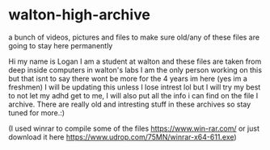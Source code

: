 # walton-high-archive
a bunch of videos, pictures and files to make sure old/any of these files are going to stay here permanently 

Hi my name is Logan I am a student at walton and these files are taken from deep inside computers in walton's labs I am the only person working on this but that isnt to say there wont be more for the 4 years im here (yes im a freshmen) I will be updating this unless I lose intrest lol but I will try my best to not let my adhd get to me, I will also put all the info i can find on the file I archive. There are really old and intresting stuff in these archives so stay tuned for more.:)

(I used winrar to compile some of the files https://www.win-rar.com/ or just download it here https://www.udrop.com/75MN/winrar-x64-611.exe)
